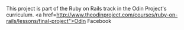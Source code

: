 This project is part of the Ruby on Rails track in the Odin Project's curriculum. <a href=http://www.theodinproject.com/courses/ruby-on-rails/lessons/final-project">Odin Facebook</a>
